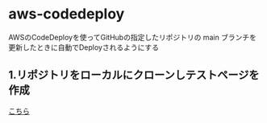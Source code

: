 # aws-codedeploy
AWSのCodeDeployを使ってGitHubの指定したリポジトリの main ブランチを更新したときに自動でDeployされるようにする

## 1.リポジトリをローカルにクローンしテストページを作成

[こちら](http://aws-codedeploy.github.io/)
